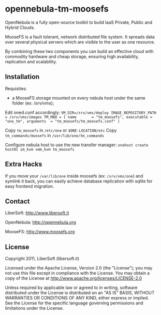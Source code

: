 opennebula-tm-moosefs
=====================

OpenNebula is a fully open-source toolkit to build IaaS Private, Public and Hybrid Clouds.

MooseFS is a fault tolerant, network distributed file system. It spreads data over several physical servers which are visible to the user as one resource.

By combining these two components you can build an effective cloud with commodity hardware and cheap storage, ensuring high availability, replication and scalability.

Installation
------------

Requisites:
* a MooseFS storage mounted on every nebula host under the same folder (ex: /srv/vms);

Edit oned.conf accordingly:
    `VM_DIR=/srv/vms/deploy
    IMAGE_REPOSITORY_PATH = /srv/vms/images
    TM_MAD = [
        name       = "tm_moosefs",
        executable = "one_tm",
        arguments  = "tm_moosefs/tm_moosefs.conf" ]`

Copy `tm_moosefs` in `/etc/one` or `$ONE-LOCATION/etc`
Copy `tm_commands/moosefs` in `/usr/lib/one/tm_commands`

Configure nebula host to use the new transfer manager:
    `onehost create host01 im_kvm vmm_kvm tm_moosefs`

Extra Hacks
-----------

If you move your `/var/lib/one` inside moosefs (ex: `/srv/vms/one`) and symlink it back, you can easily achieve database replication with sqlite for easy frontend migration.

Contact 
-------

LiberSoft: http://www.libersoft.it

OpenNebula: http://opennebula.org

MooseFS: http://www.moosefs.org

License 
-------

Copyright 2011, LiberSoft (libersoft.it)

Licensed under the Apache License, Version 2.0 (the "License"); you may
not use this file except in compliance with the License. You may obtain
a copy of the License at http://www.apache.org/licenses/LICENSE-2.0

Unless required by applicable law or agreed to in writing, software
distributed under the License is distributed on an "AS IS" BASIS,
WITHOUT WARRANTIES OR CONDITIONS OF ANY KIND, either express or implied.
See the License for the specific language governing permissions and
limitations under the License.

